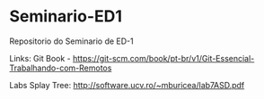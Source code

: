 # Seminario-ED1
Repositorio do Seminario de ED-1

Links:
Git Book - https://git-scm.com/book/pt-br/v1/Git-Essencial-Trabalhando-com-Remotos

Labs Splay Tree:
http://software.ucv.ro/~mburicea/lab7ASD.pdf
